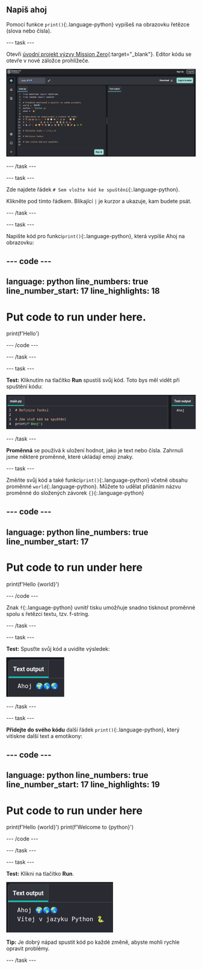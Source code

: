 ## Napiš ahoj

Pomocí funkce `print()`{:.language-python} vypíšeš na obrazovku řetězce (slova nebo čísla).

--- task ---

Otevři [úvodní projekt výzvy Mission Zero](https://missions.astro-pi.org/cs/mz/code_submissions/new){:target="_blank"}. Editor kódu se otevře v nové záložce prohlížeče.

![Editor kódu se spouštěcím kódem projektu vlevo v oblasti kódu. Vpravo je prázdná výstupní oblast.](images/starter_project.png)

--- /task ---

--- task ---

Zde najdete řádek `# Sem vložte kód ke spuštění`{:.language-python}.

Klikněte pod tímto řádkem. Blikající `|` je kurzor a ukazuje, kam budete psát.

--- /task ---

--- task ---

Napište kód pro funkci`print()`{:.language-python}, která vypíše Ahoj na obrazovku:

--- code ---
---
language: python line_numbers: true line_number_start: 17
line_highlights: 18
---
# Put code to run under here.
print(f'Hello')

--- /code ---

--- /task ---

--- task ---

**Test:** Kliknutím na tlačítko **Run** spustíš svůj kód. Toto bys měl vidět při spuštění kódu:

![Ikona Run zvýrazněná s 'Hello' zobrazeným ve výstupní oblasti. ](images/run_hello.png)

--- /task ---

**Proměnná** se používá k uložení hodnot, jako je text nebo čísla. Zahrnuli jsme některé proměnné, které ukládají emoji znaky.

--- task ---

Změňte svůj kód a také funkci`print()`{:.language-python} včetně obsahu proměnné `world`{:.language-python}. Můžete to udělat přidáním názvu proměnné do složených závorek `{}`{:.language-python}


--- code ---
---
language: python line_numbers: true
line_number_start: 17
---
# Put code to run under here
print(f'Hello {world}')

--- /code ---

Znak `f`{:.language-python} uvnitř tisku umožňuje snadno tisknout proměnné spolu s řetězci textu, tzv. f-string.

--- /task ---

--- task ---

**Test:** Spusťte svůj kód a uvidíte výsledek:

![Aktualizovaný řádek kódu v oblasti kódu se slovem „Ahoj“ následovaným třemi světovými emotikony zobrazenými ve výstupní oblasti.](images/run_hello_world.png)

--- /task ---

--- task ---

**Přidejte do svého kódu** další řádek `print()`{:.language-python}, který vitiskne další text a emotikony:

--- code ---
---
language: python line_numbers: true line_number_start: 17
line_highlights: 19
---
# Put code to run under here
print(f'Hello {world}') print(f'Welcome to {python}')

--- /code ---

--- /task ---

--- task ---

**Test:** Klikni na tlačítko **Run**.

![Dodatečný řádek kódu v editoru kódu se slovem „Ahoj“ následovaným třemi světovými emotikony a slovy „Vítejte“ následovaným hadem emoji a klávesnicí zobrazenou ve výstupní oblasti.](images/run_multiple.png)

**Tip:** Je dobrý nápad spustit kód po každé změně, abyste mohli rychle opravit problémy.


--- /task ---


